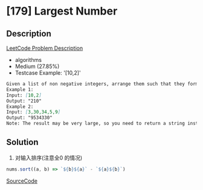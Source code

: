 # [179] Largest Number

## Description

[LeetCode Problem Description](https://leetcode.com/problems/largest-number/description/)

* algorithms
* Medium (27.85%)
* Testcase Example:  '[10,2]'

```md
Given a list of non negative integers, arrange them such that they form the largest number.
Example 1:
Input: [10,2]
Output: "210"
Example 2:
Input: [3,30,34,5,9]
Output: "9534330"
Note: The result may be very large, so you need to return a string instead of an integer.

```

## Solution

1. 对输入排序(注意全0 的情况)

```js
nums.sort((a, b) => `${b}${a}` - `${a}${b}`)
```

[SourceCode](./solution.js)
